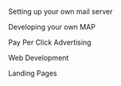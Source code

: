 Setting up your own mail server

Developing your own MAP

Pay Per Click Advertising

Web Development

Landing Pages



